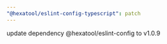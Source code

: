 ```yaml
---
"@hexatool/eslint-config-typescript": patch
---
```


update dependency @hexatool/eslint-config to v1.0.9
